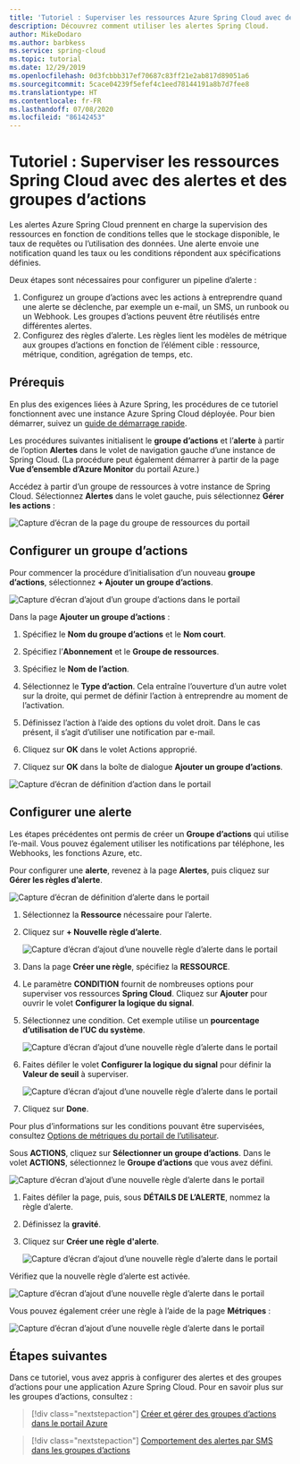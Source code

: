 ```yaml
---
title: 'Tutoriel : Superviser les ressources Azure Spring Cloud avec des alertes et des groupes d’actions | Microsoft Docs'
description: Découvrez comment utiliser les alertes Spring Cloud.
author: MikeDodaro
ms.author: barbkess
ms.service: spring-cloud
ms.topic: tutorial
ms.date: 12/29/2019
ms.openlocfilehash: 0d3fcbbb317ef70687c83ff21e2ab817d89051a6
ms.sourcegitcommit: 5cace04239f5efef4c1eed78144191a8b7d7fee8
ms.translationtype: HT
ms.contentlocale: fr-FR
ms.lasthandoff: 07/08/2020
ms.locfileid: "86142453"
---
```

# <a name="tutorial-how-to-monitor-spring-cloud-resources-using-alerts-and-action-groups"></a>Tutoriel : Superviser les ressources Spring Cloud avec des alertes et des groupes d’actions

Les alertes Azure Spring Cloud prennent en charge la supervision des ressources en fonction de conditions telles que le stockage disponible, le taux de requêtes ou l’utilisation des données. Une alerte envoie une notification quand les taux ou les conditions répondent aux spécifications définies.

Deux étapes sont nécessaires pour configurer un pipeline d’alerte : 
1. Configurez un groupe d’actions avec les actions à entreprendre quand une alerte se déclenche, par exemple un e-mail, un SMS, un runbook ou un Webhook. Les groupes d’actions peuvent être réutilisés entre différentes alertes.
2. Configurez des règles d’alerte. Les règles lient les modèles de métrique aux groupes d’actions en fonction de l’élément cible : ressource, métrique, condition, agrégation de temps, etc.

## <a name="prerequisites"></a>Prérequis

En plus des exigences liées à Azure Spring, les procédures de ce tutoriel fonctionnent avec une instance Azure Spring Cloud déployée.  Pour bien démarrer, suivez un [guide de démarrage rapide](spring-cloud-quickstart-launch-app-cli.md).

Les procédures suivantes initialisent le **groupe d’actions** et l’**alerte** à partir de l’option **Alertes** dans le volet de navigation gauche d’une instance de Spring Cloud. (La procédure peut également démarrer à partir de la page **Vue d’ensemble d’Azure Monitor** du portail Azure.) 

Accédez à partir d’un groupe de ressources à votre instance de Spring Cloud. Sélectionnez **Alertes** dans le volet gauche, puis sélectionnez **Gérer les actions** :

![Capture d’écran de la page du groupe de ressources du portail](media/alerts-action-groups/action-1-a.png)

## <a name="set-up-action-group"></a>Configurer un groupe d’actions

Pour commencer la procédure d’initialisation d’un nouveau **groupe d’actions**, sélectionnez **+ Ajouter un groupe d’actions**.

![Capture d’écran d’ajout d’un groupe d’actions dans le portail](media/alerts-action-groups/action-1.png)

Dans la page **Ajouter un groupe d’actions** :

 1. Spécifiez le **Nom du groupe d’actions** et le **Nom court**.

 1. Spécifiez l’**Abonnement** et le **Groupe de ressources**.

 1. Spécifiez le **Nom de l’action**.

 1. Sélectionnez le **Type d’action**.  Cela entraîne l’ouverture d’un autre volet sur la droite, qui permet de définir l’action à entreprendre au moment de l’activation.

 1. Définissez l’action à l’aide des options du volet droit.  Dans le cas présent, il s’agit d’utiliser une notification par e-mail.

 1. Cliquez sur **OK** dans le volet Actions approprié.

 1. Cliquez sur **OK** dans la boîte de dialogue **Ajouter un groupe d’actions**. 

  ![Capture d’écran de définition d’action dans le portail](media/alerts-action-groups/action-2.png)

## <a name="set-up-alert"></a>Configurer une alerte 

Les étapes précédentes ont permis de créer un **Groupe d’actions** qui utilise l’e-mail. Vous pouvez également utiliser les notifications par téléphone, les Webhooks, les fonctions Azure, etc.  

Pour configurer une **alerte**, revenez à la page **Alertes**, puis cliquez sur **Gérer les règles d’alerte**.

  ![Capture d’écran de définition d’alerte dans le portail](media/alerts-action-groups/alerts-2.png)

1. Sélectionnez la **Ressource** nécessaire pour l’alerte.

1. Cliquez sur **+ Nouvelle règle d’alerte**.

   ![Capture d’écran d’ajout d’une nouvelle règle d’alerte dans le portail](media/alerts-action-groups/alerts-3.png)

1. Dans la page **Créer une règle**, spécifiez la **RESSOURCE**.

1. Le paramètre **CONDITION** fournit de nombreuses options pour superviser vos ressources **Spring Cloud**.  Cliquez sur **Ajouter** pour ouvrir le volet **Configurer la logique du signal**.

1. Sélectionnez une condition. Cet exemple utilise un **pourcentage d’utilisation de l’UC du système**.

   ![Capture d’écran d’ajout d’une nouvelle règle d’alerte dans le portail](media/alerts-action-groups/alerts-3-1.png)

1. Faites défiler le volet **Configurer la logique du signal** pour définir la **Valeur de seuil** à superviser.

   ![Capture d’écran d’ajout d’une nouvelle règle d’alerte dans le portail](media/alerts-action-groups/alerts-3-2.png)

1. Cliquez sur **Done**.

Pour plus d’informations sur les conditions pouvant être supervisées, consultez [Options de métriques du portail de l’utilisateur](spring-cloud-concept-metrics.md#user-metrics-options).

 Sous **ACTIONS**, cliquez sur **Sélectionner un groupe d’actions**. Dans le volet **ACTIONS**, sélectionnez le **Groupe d’actions** que vous avez défini.

   ![Capture d’écran d’ajout d’une nouvelle règle d’alerte dans le portail](media/alerts-action-groups/alerts-3-3.png) 

1. Faites défiler la page, puis, sous **DÉTAILS DE L’ALERTE**, nommez la règle d’alerte.

1. Définissez la **gravité**.

1. Cliquez sur **Créer une règle d'alerte**.

   ![Capture d’écran d’ajout d’une nouvelle règle d’alerte dans le portail](media/alerts-action-groups/alerts-3-4.png)

Vérifiez que la nouvelle règle d’alerte est activée.

   ![Capture d’écran d’ajout d’une nouvelle règle d’alerte dans le portail](media/alerts-action-groups/alerts-4.png)

Vous pouvez également créer une règle à l’aide de la page **Métriques** :

   ![Capture d’écran d’ajout d’une nouvelle règle d’alerte dans le portail](media/alerts-action-groups/alerts-5.png)

## <a name="next-steps"></a>Étapes suivantes

Dans ce tutoriel, vous avez appris à configurer des alertes et des groupes d’actions pour une application Azure Spring Cloud. Pour en savoir plus sur les groupes d’actions, consultez :

> [!div class="nextstepaction"]
> [Créer et gérer des groupes d’actions dans le portail Azure](https://docs.microsoft.com/azure/azure-monitor/platform/action-groups)

> [!div class="nextstepaction"]
> [Comportement des alertes par SMS dans les groupes d’actions](https://docs.microsoft.com/azure/azure-monitor/platform/alerts-sms-behavior)
